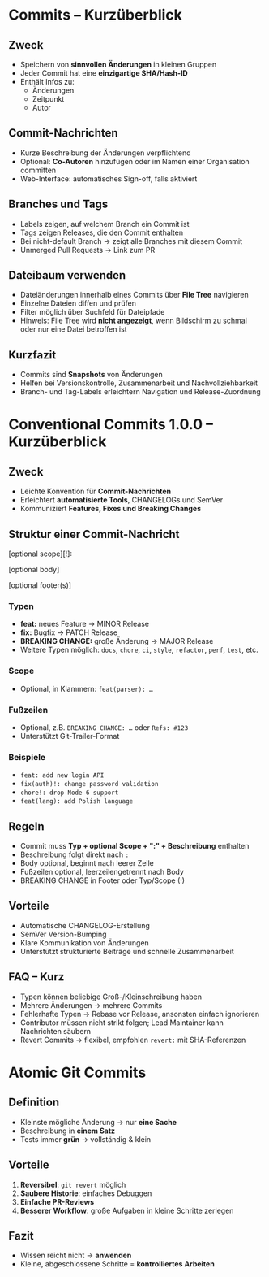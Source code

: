 # Commits – Kurzüberblick

## Zweck
- Speichern von **sinnvollen Änderungen** in kleinen Gruppen  
- Jeder Commit hat eine **einzigartige SHA/Hash-ID**  
- Enthält Infos zu:
  - Änderungen
  - Zeitpunkt
  - Autor

## Commit-Nachrichten
- Kurze Beschreibung der Änderungen verpflichtend  
- Optional: **Co-Autoren** hinzufügen oder im Namen einer Organisation committen  
- Web-Interface: automatisches Sign-off, falls aktiviert

## Branches und Tags
- Labels zeigen, auf welchem Branch ein Commit ist  
- Tags zeigen Releases, die den Commit enthalten  
- Bei nicht-default Branch → zeigt alle Branches mit diesem Commit  
- Unmerged Pull Requests → Link zum PR

## Dateibaum verwenden
- Dateiänderungen innerhalb eines Commits über **File Tree** navigieren  
- Einzelne Dateien diffen und prüfen  
- Filter möglich über Suchfeld für Dateipfade  
- Hinweis: File Tree wird **nicht angezeigt**, wenn Bildschirm zu schmal oder nur eine Datei betroffen ist  

## Kurzfazit
- Commits sind **Snapshots** von Änderungen  
- Helfen bei Versionskontrolle, Zusammenarbeit und Nachvollziehbarkeit  
- Branch- und Tag-Labels erleichtern Navigation und Release-Zuordnung

# Conventional Commits 1.0.0 – Kurzüberblick

## Zweck
- Leichte Konvention für **Commit-Nachrichten**
- Erleichtert **automatisierte Tools**, CHANGELOGs und SemVer
- Kommuniziert **Features, Fixes und Breaking Changes**

## Struktur einer Commit-Nachricht

<type>\[optional scope]\[!]: <description>

\[optional body]

\[optional footer(s)]

### Typen
- **feat:** neues Feature → MINOR Release  
- **fix:** Bugfix → PATCH Release  
- **BREAKING CHANGE:** große Änderung → MAJOR Release  
- Weitere Typen möglich: `docs`, `chore`, `ci`, `style`, `refactor`, `perf`, `test`, etc.

### Scope
- Optional, in Klammern: `feat(parser): …`

### Fußzeilen
- Optional, z.B. `BREAKING CHANGE: …` oder `Refs: #123`  
- Unterstützt Git-Trailer-Format  

### Beispiele
- `feat: add new login API`  
- `fix(auth)!: change password validation`  
- `chore!: drop Node 6 support`  
- `feat(lang): add Polish language`  

## Regeln
- Commit muss **Typ + optional Scope + ":" + Beschreibung** enthalten  
- Beschreibung folgt direkt nach `:`  
- Body optional, beginnt nach leerer Zeile  
- Fußzeilen optional, leerzeilengetrennt nach Body  
- BREAKING CHANGE in Footer oder Typ/Scope (!)  

## Vorteile
- Automatische CHANGELOG-Erstellung  
- SemVer Version-Bumping  
- Klare Kommunikation von Änderungen  
- Unterstützt strukturierte Beiträge und schnelle Zusammenarbeit  

## FAQ – Kurz
- Typen können beliebige Groß-/Kleinschreibung haben  
- Mehrere Änderungen → mehrere Commits  
- Fehlerhafte Typen → Rebase vor Release, ansonsten einfach ignorieren  
- Contributor müssen nicht strikt folgen; Lead Maintainer kann Nachrichten säubern  
- Revert Commits → flexibel, empfohlen `revert:` mit SHA-Referenzen  

# Atomic Git Commits

## Definition
- Kleinste mögliche Änderung → nur **eine Sache**
- Beschreibung in **einem Satz**
- Tests immer **grün** → vollständig & klein

## Vorteile
1. **Reversibel**: `git revert` möglich
2. **Saubere Historie**: einfaches Debuggen
3. **Einfache PR-Reviews**
4. **Besserer Workflow**: große Aufgaben in kleine Schritte zerlegen

## Fazit
- Wissen reicht nicht → **anwenden**
- Kleine, abgeschlossene Schritte = **kontrolliertes Arbeiten**